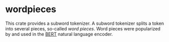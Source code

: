 # wordpieces

This crate provides a subword tokenizer. A subword tokenizer splits a
token into several pieces, so-called *word pieces*.  Word pieces were
popularized by and used in the
[BERT](https://arxiv.org/abs/1810.04805) natural language encoder.
